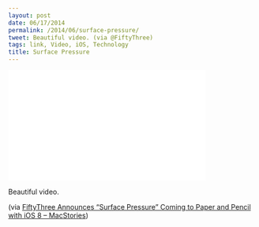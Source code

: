 ```yaml
---
layout: post
date: 06/17/2014
permalink: /2014/06/surface-pressure/
tweet: Beautiful video. (via @FiftyThree)
tags: link, Video, iOS, Technology
title: Surface Pressure
---
```


<iframe id="video" src="//player.vimeo.com/video/98146708?title=0&byline=0&portrait=0" width="400" height="224" frameborder="0" title="Pencil / Surface Pressure" webkitallowfullscreen mozallowfullscreen allowfullscreen></iframe>

<p>Beautiful video.</p>

<p>(via <a href="http://www.macstories.net/news/fiftythree-announces-surface-pressure-coming-to-paper-and-pencil-with-ios-8/">FiftyThree Announces “Surface Pressure” Coming to Paper and Pencil with iOS 8 – MacStories</a>)</p>
